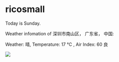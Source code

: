 # ricosmall

Today is Sunday.

Weather infomation of 深圳市南山区， 广东省， 中国: 

Weather: 晴, Temperature: 17 ℃ , Air Index: 60 良

<img src="https://github-readme-stats.vercel.app/api?username=ricosmall&show_icons=true" />
